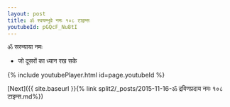 ```yaml
---
layout: post
title: ॐ स्वयम्भुवे नमः १०८ टाइम्स
youtubeId: pGQcF_Nu8tI
---
```

 
 
 ॐ सरन्याया नमः  
 
 -  जो दूसरों का ध्यान रख सके 
 
  
 
  
 
 
 
 
 
 


{% include youtubePlayer.html id=page.youtubeId %}
 
[Next]({{ site.baseurl }}{% link  split2/_posts/2015-11-16-ॐ द्रविणप्रदाय नमः १०८ टाइम्स.md%})
 

